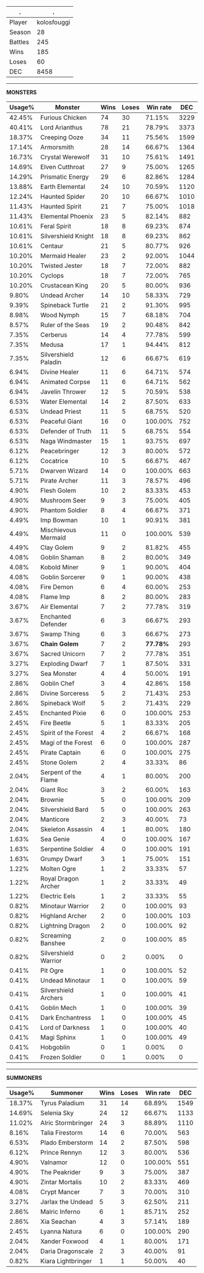 .|.
|-|-
Player|kolosfouggi
Season|28
Battles|245
Wins|185
Loses|60
DEC|8458

---
**MONSTERS**

Usage%|Monster|Wins|Loses|Win rate|DEC|
-|-|-|-|-|-|
42.45%|Furious Chicken|74|30|71.15%|3229|
40.41%|Lord Arianthus|78|21|78.79%|3373|
18.37%|Creeping Ooze|34|11|75.56%|1599|
17.14%|Armorsmith|28|14|66.67%|1364|
16.73%|Crystal Werewolf|31|10|75.61%|1491|
14.69%|Elven Cutthroat|27|9|75.00%|1265|
14.29%|Prismatic Energy|29|6|82.86%|1284|
13.88%|Earth Elemental|24|10|70.59%|1120|
12.24%|Haunted Spider|20|10|66.67%|1010|
11.43%|Haunted Spirit|21|7|75.00%|1018|
11.43%|Elemental Phoenix|23|5|82.14%|882|
10.61%|Feral Spirit|18|8|69.23%|874|
10.61%|Silvershield Knight|18|8|69.23%|862|
10.61%|Centaur|21|5|80.77%|926|
10.20%|Mermaid Healer|23|2|92.00%|1044|
10.20%|Twisted Jester|18|7|72.00%|882|
10.20%|Cyclops|18|7|72.00%|765|
10.20%|Crustacean King|20|5|80.00%|936|
9.80%|Undead Archer|14|10|58.33%|729|
9.39%|Spineback Turtle|21|2|91.30%|995|
8.98%|Wood Nymph|15|7|68.18%|704|
8.57%|Ruler of the Seas|19|2|90.48%|842|
7.35%|Cerberus|14|4|77.78%|599|
7.35%|Medusa|17|1|94.44%|812|
7.35%|Silvershield Paladin|12|6|66.67%|619|
6.94%|Divine Healer|11|6|64.71%|574|
6.94%|Animated Corpse|11|6|64.71%|562|
6.94%|Javelin Thrower|12|5|70.59%|538|
6.53%|Water Elemental|14|2|87.50%|633|
6.53%|Undead Priest|11|5|68.75%|520|
6.53%|Peaceful Giant|16|0|100.00%|752|
6.53%|Defender of Truth|11|5|68.75%|554|
6.53%|Naga Windmaster|15|1|93.75%|697|
6.12%|Peacebringer|12|3|80.00%|572|
6.12%|Cocatrice|10|5|66.67%|467|
5.71%|Dwarven Wizard|14|0|100.00%|663|
5.71%|Pirate Archer|11|3|78.57%|496|
4.90%|Flesh Golem|10|2|83.33%|453|
4.90%|Mushroom Seer|9|3|75.00%|405|
4.90%|Phantom Soldier|8|4|66.67%|371|
4.49%|Imp Bowman|10|1|90.91%|381|
4.49%|Mischievous Mermaid|11|0|100.00%|539|
4.49%|Clay Golem|9|2|81.82%|455|
4.08%|Goblin Shaman|8|2|80.00%|349|
4.08%|Kobold Miner|9|1|90.00%|404|
4.08%|Goblin Sorcerer|9|1|90.00%|438|
4.08%|Fire Demon|6|4|60.00%|253|
4.08%|Flame Imp|8|2|80.00%|283|
3.67%|Air Elemental|7|2|77.78%|319|
3.67%|Enchanted Defender|6|3|66.67%|293|
3.67%|Swamp Thing|6|3|66.67%|273|
3.67%|**Chain Golem**|7|2|**77.78%**|293|
3.67%|Sacred Unicorn|7|2|77.78%|351|
3.27%|Exploding Dwarf|7|1|87.50%|331|
3.27%|Sea Monster|4|4|50.00%|191|
2.86%|Goblin Chef|3|4|42.86%|158|
2.86%|Divine Sorceress|5|2|71.43%|253|
2.86%|Spineback Wolf|5|2|71.43%|229|
2.45%|Enchanted Pixie|6|0|100.00%|253|
2.45%|Fire Beetle|5|1|83.33%|205|
2.45%|Spirit of the Forest|4|2|66.67%|168|
2.45%|Magi of the Forest|6|0|100.00%|287|
2.45%|Pirate Captain|6|0|100.00%|275|
2.45%|Stone Golem|2|4|33.33%|86|
2.04%|Serpent of the Flame|4|1|80.00%|200|
2.04%|Giant Roc|3|2|60.00%|163|
2.04%|Brownie|5|0|100.00%|209|
2.04%|Silvershield Bard|5|0|100.00%|263|
2.04%|Manticore|2|3|40.00%|73|
2.04%|Skeleton Assassin|4|1|80.00%|180|
1.63%|Sea Genie|4|0|100.00%|167|
1.63%|Serpentine Soldier|4|0|100.00%|191|
1.63%|Grumpy Dwarf|3|1|75.00%|151|
1.22%|Molten Ogre|1|2|33.33%|57|
1.22%|Royal Dragon Archer|1|2|33.33%|49|
1.22%|Electric Eels|1|2|33.33%|55|
0.82%|Minotaur Warrior|2|0|100.00%|93|
0.82%|Highland Archer|2|0|100.00%|103|
0.82%|Lightning Dragon|2|0|100.00%|92|
0.82%|Screaming Banshee|2|0|100.00%|85|
0.82%|Silvershield Warrior|0|2|0.00%|0|
0.41%|Pit Ogre|1|0|100.00%|52|
0.41%|Undead Minotaur|1|0|100.00%|59|
0.41%|Silvershield Archers|1|0|100.00%|41|
0.41%|Goblin Mech|1|0|100.00%|39|
0.41%|Dark Enchantress|1|0|100.00%|45|
0.41%|Lord of Darkness|1|0|100.00%|40|
0.41%|Magi Sphinx|1|0|100.00%|49|
0.41%|Hobgoblin|0|1|0.00%|0|
0.41%|Frozen Soldier|0|1|0.00%|0|

---
**SUMMONERS**

Usage%|Summoner|Wins|Loses|Win rate|DEC|
-|-|-|-|-|-|
18.37%|Tyrus Paladium|31|14|68.89%|1549|
14.69%|Selenia Sky|24|12|66.67%|1133|
11.02%|Alric Stormbringer|24|3|88.89%|1110|
8.16%|Talia Firestorm|14|6|70.00%|563|
6.53%|Plado Emberstorm|14|2|87.50%|598|
6.12%|Prince Rennyn|12|3|80.00%|536|
4.90%|Valnamor|12|0|100.00%|551|
4.90%|The Peakrider|9|3|75.00%|387|
4.90%|Zintar Mortalis|10|2|83.33%|469|
4.08%|Crypt Mancer|7|3|70.00%|310|
3.27%|Jarlax the Undead|5|3|62.50%|211|
2.86%|Malric Inferno|6|1|85.71%|252|
2.86%|Xia Seachan|4|3|57.14%|189|
2.45%|Lyanna Natura|6|0|100.00%|290|
2.04%|Xander Foxwood|4|1|80.00%|171|
2.04%|Daria Dragonscale|2|3|40.00%|91|
0.82%|Kiara Lightbringer|1|1|50.00%|40|
